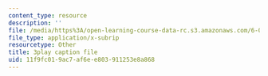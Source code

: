 ```yaml
---
content_type: resource
description: ''
file: /media/https%3A/open-learning-course-data-rc.s3.amazonaws.com/6-042j-mathematics-for-computer-science-spring-2015/11f9fc019ac7af6ee803911253e8a868_KZ7jjLTQ9r4.srt
file_type: application/x-subrip
resourcetype: Other
title: 3play caption file
uid: 11f9fc01-9ac7-af6e-e803-911253e8a868
---
```

